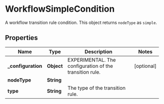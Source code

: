 

# WorkflowSimpleCondition

A workflow transition rule condition. This object returns `nodeType` as `simple`.

## Properties

| Name | Type | Description | Notes |
|------------ | ------------- | ------------- | -------------|
|**_configuration** | **Object** | EXPERIMENTAL. The configuration of the transition rule. |  [optional] |
|**nodeType** | **String** |  |  |
|**type** | **String** | The type of the transition rule. |  |



